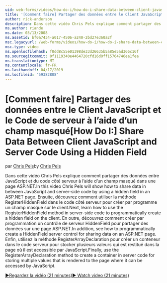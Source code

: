 ```yaml
---
uid: web-forms/videos/how-do-i/how-do-i-share-data-between-client-javascript-and-server-code-using-a-hidden-field
title: '[Comment faire] Partager des données entre le Client JavaScript et le Code de serveur à l’aide d’un champ masqué | Microsoft Docs'
author: rick-anderson
description: Dans cette vidéo Chris Pels explique comment partager des données entre JavaScript et du code côté serveur à l’aide d’un champ masqué dans une page ASP.NET. Ensuite, découvrez comment t...
ms.author: riande
ms.date: 03/13/2008
ms.assetid: bf0a7434-a017-4506-a240-2bd27e360a2f
msc.legacyurl: /web-forms/videos/how-do-i/how-do-i-share-data-between-client-javascript-and-server-code-using-a-hidden-field
msc.type: video
ms.openlocfilehash: f0dd8c55e01398de33d26635b5a85e5ad366c16f
ms.sourcegitcommit: 0f1119340e4464720cfd16d0ff15764746ea1fea
ms.translationtype: MT
ms.contentlocale: fr-FR
ms.lasthandoff: 04/17/2019
ms.locfileid: "59382808"
---
```

# <a name="how-do-i-share-data-between-client-javascript-and-server-code-using-a-hidden-field"></a><span data-ttu-id="9eade-104">[Comment faire] Partager des données entre le Client JavaScript et le Code de serveur à l’aide d’un champ masqué</span><span class="sxs-lookup"><span data-stu-id="9eade-104">[How Do I:] Share Data Between Client JavaScript and Server Code Using a Hidden Field</span></span>

<span data-ttu-id="9eade-105">par [Chris Pels](https://twitter.com/chrispels)</span><span class="sxs-lookup"><span data-stu-id="9eade-105">by [Chris Pels](https://twitter.com/chrispels)</span></span>

<span data-ttu-id="9eade-106">Dans cette vidéo Chris Pels explique comment partager des données entre JavaScript et du code côté serveur à l’aide d’un champ masqué dans une page ASP.NET.</span><span class="sxs-lookup"><span data-stu-id="9eade-106">In this video Chris Pels will show how to share data in between JavaScript and server-side code by using a hidden field in an ASP.NET page.</span></span> <span data-ttu-id="9eade-107">Ensuite, découvrez comment utiliser la méthode RegisterHiddenField dans le code côté serveur pour créer par programme un champ masqué sur le client.</span><span class="sxs-lookup"><span data-stu-id="9eade-107">Next, learn how to use the RegisterHiddenField method in server-side code to programmatically create a hidden field on the client.</span></span> <span data-ttu-id="9eade-108">En outre, découvrez comment créer par programmation un contrôle de serveur HiddenField pour partager des données sur une page ASP.NET.</span><span class="sxs-lookup"><span data-stu-id="9eade-108">In addition, see how to programmatically create a HiddenField server control for sharing data on an ASP.NET page.</span></span> <span data-ttu-id="9eade-109">Enfin, utilisez la méthode RegisterArrayDeclaration pour créer un conteneur dans le code serveur pour stocker plusieurs valeurs qui est restitué dans la page où il est accessible par JavaScript.</span><span class="sxs-lookup"><span data-stu-id="9eade-109">Finally, use the RegisterArrayDeclaration method to create a container in server code for storing multiple values that is rendered to the page where it can be accessed by JavaScript.</span></span>

[<span data-ttu-id="9eade-110">&#9654;Regardez la vidéo (21 minutes)</span><span class="sxs-lookup"><span data-stu-id="9eade-110">&#9654; Watch video (21 minutes)</span></span>](https://channel9.msdn.com/Blogs/ASP-NET-Site-Videos/how-do-i-share-data-between-client-javascript-and-server-code-using-a-hidden-field)
